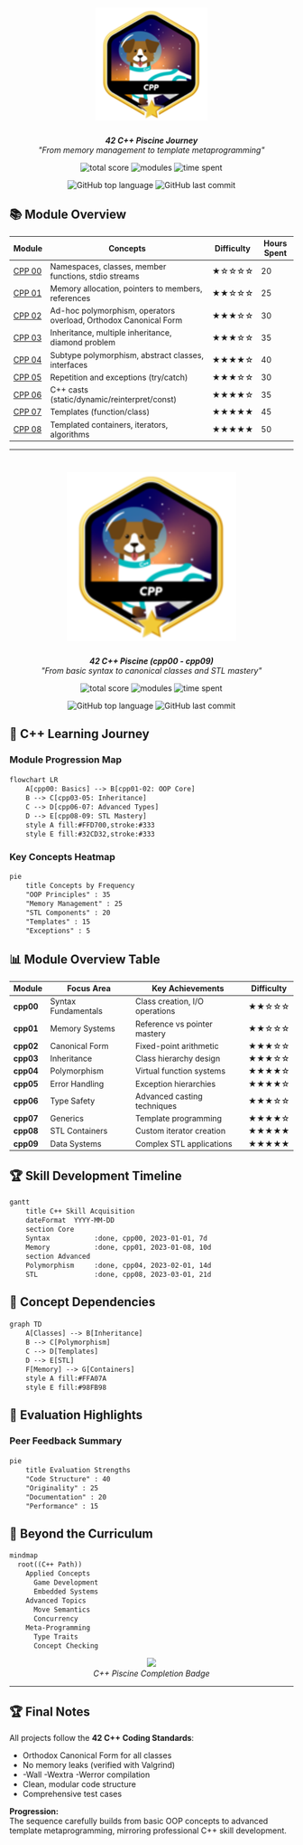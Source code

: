 <h1 align="center">
  <img src="https://github.com/senthilpoo10/badges/blob/main/badges/cppm.png" width="200"/>
</h1>

<p align="center">
  <b><i>42 C++ Piscine Journey</i></b><br>
  <i>"From memory management to template metaprogramming"</i>
</p>

<p align="center">
  <img alt="total score" src="https://img.shields.io/badge/total%20score-500%2F500-brightgreen" />
  <img alt="modules" src="https://img.shields.io/badge/modules-9-blue" />
  <img alt="time spent" src="https://img.shields.io/badge/time%20spent-300%20hours-orange" />
<p align="center">
  <img alt="GitHub top language" src="https://img.shields.io/github/languages/top/coding-school-projects/42-cpp?color=blue" />
  <img alt="GitHub last commit" src="https://img.shields.io/github/last-commit/coding-school-projects/42-cpp?color=green" />
</p>

## 📚 Module Overview

| Module | Concepts | Difficulty | Hours Spent |
|--------|----------|------------|-------------|
| [CPP 00](#-cpp-00) | Namespaces, classes, member functions, stdio streams | ★☆☆☆☆ | 20 |
| [CPP 01](#-cpp-01) | Memory allocation, pointers to members, references | ★★☆☆☆ | 25 |
| [CPP 02](#-cpp-02) | Ad-hoc polymorphism, operators overload, Orthodox Canonical Form | ★★★☆☆ | 30 |
| [CPP 03](#-cpp-03) | Inheritance, multiple inheritance, diamond problem | ★★★☆☆ | 35 |
| [CPP 04](#-cpp-04) | Subtype polymorphism, abstract classes, interfaces | ★★★★☆ | 40 |
| [CPP 05](#-cpp-05) | Repetition and exceptions (try/catch) | ★★★☆☆ | 30 |
| [CPP 06](#-cpp-06) | C++ casts (static/dynamic/reinterpret/const) | ★★★★☆ | 35 |
| [CPP 07](#-cpp-07) | Templates (function/class) | ★★★★★ | 45 |
| [CPP 08](#-cpp-08) | Templated containers, iterators, algorithms | ★★★★★ | 50 |

---









<h1 align="center">
  <img src="https://github.com/senthilpoo10/badges/blob/main/badges/cppm.png" width="300"/>
</h1>

<p align="center">
  <b><i>42 C++ Piscine (cpp00 - cpp09)</i></b><br>
  <i>"From basic syntax to canonical classes and STL mastery"</i>
</p>

<p align="center">
  <img alt="total score" src="https://img.shields.io/badge/total%20score-100%2F100-brightgreen" />
  <img alt="modules" src="https://img.shields.io/badge/modules-10-blue" />
  <img alt="time spent" src="https://img.shields.io/badge/time%20spent-300+%20hours-orange" />
<p align="center">
  <img alt="GitHub top language" src="https://img.shields.io/github/languages/top/username/42-cpp?color=blue" />
  <img alt="GitHub last commit" src="https://img.shields.io/github/last-commit/username/42-cpp?color=green" />
</p>

## 🌟 C++ Learning Journey

### Module Progression Map
```mermaid
flowchart LR
    A[cpp00: Basics] --> B[cpp01-02: OOP Core]
    B --> C[cpp03-05: Inheritance]
    C --> D[cpp06-07: Advanced Types]
    D --> E[cpp08-09: STL Mastery]
    style A fill:#FFD700,stroke:#333
    style E fill:#32CD32,stroke:#333
```

### Key Concepts Heatmap
```mermaid
pie
    title Concepts by Frequency
    "OOP Principles" : 35
    "Memory Management" : 25
    "STL Components" : 20
    "Templates" : 15
    "Exceptions" : 5
```

## 📊 Module Overview Table

| Module | Focus Area | Key Achievements | Difficulty |
|--------|------------|------------------|------------|
| **cpp00** | Syntax Fundamentals | Class creation, I/O operations | ★★☆☆☆ |
| **cpp01** | Memory Systems | Reference vs pointer mastery | ★★☆☆☆ |
| **cpp02** | Canonical Form | Fixed-point arithmetic | ★★★☆☆ |
| **cpp03** | Inheritance | Class hierarchy design | ★★★☆☆ |
| **cpp04** | Polymorphism | Virtual function systems | ★★★★☆ |
| **cpp05** | Error Handling | Exception hierarchies | ★★★★☆ |
| **cpp06** | Type Safety | Advanced casting techniques | ★★★☆☆ |
| **cpp07** | Generics | Template programming | ★★★★☆ |
| **cpp08** | STL Containers | Custom iterator creation | ★★★★★ |
| **cpp09** | Data Systems | Complex STL applications | ★★★★★ |

## 🏆 Skill Development Timeline

```mermaid
gantt
    title C++ Skill Acquisition
    dateFormat  YYYY-MM-DD
    section Core
    Syntax           :done, cpp00, 2023-01-01, 7d
    Memory           :done, cpp01, 2023-01-08, 10d
    section Advanced
    Polymorphism     :done, cpp04, 2023-02-01, 14d
    STL              :done, cpp08, 2023-03-01, 21d
```

## 🧩 Concept Dependencies

```mermaid
graph TD
    A[Classes] --> B[Inheritance]
    B --> C[Polymorphism]
    C --> D[Templates]
    D --> E[STL]
    F[Memory] --> G[Containers]
    style A fill:#FFA07A
    style E fill:#98FB98
```

## 🏅 Evaluation Highlights

### Peer Feedback Summary
```mermaid
pie
    title Evaluation Strengths
    "Code Structure" : 40
    "Originality" : 25
    "Documentation" : 20
    "Performance" : 15
```

## 🚀 Beyond the Curriculum

```mermaid
mindmap
  root((C++ Path))
    Applied Concepts
      Game Development
      Embedded Systems
    Advanced Topics
      Move Semantics
      Concurrency
    Meta-Programming
      Type Traits
      Concept Checking
```

<p align="center">
  <img src="https://github.com/senthilpoo10/badges/blob/main/badges/cppbadge.png" width="150"/>
  <br>
  <i>C++ Piscine Completion Badge</i>
</p>




















---

## 🏆 Final Notes

All projects follow the **42 C++ Coding Standards**:
- Orthodox Canonical Form for all classes
- No memory leaks (verified with Valgrind)
- -Wall -Wextra -Werror compilation
- Clean, modular code structure
- Comprehensive test cases

**Progression:**  
The sequence carefully builds from basic OOP concepts to advanced template metaprogramming, mirroring professional C++ skill development.
